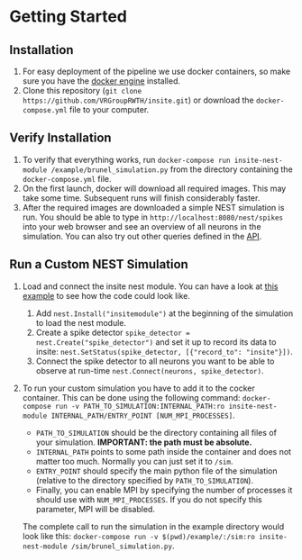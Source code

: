 # Getting Started

## Installation
1. For easy deployment of the pipeline we use docker containers, so make sure you have the [docker engine](https://www.docker.com) installed.
2. Clone this repository (`git clone https://github.com/VRGroupRWTH/insite.git`) or download the `docker-compose.yml` file to your computer.

## Verify Installation
1. To verify that everything works, run `docker-compose run insite-nest-module /example/brunel_simulation.py` from the directory containing the `docker-compose.yml` file.
2. On the first launch, docker will download all required images. This may take some time. Subsequent runs will finish considerably faster.
3. After the required images are downloaded a simple NEST simulation is run. You should be able to type in `http://localhost:8080/nest/spikes` into your web browser and see an overview of all neurons in the simulation. You can also try out other queries defined in the [API](https://devhub.vr.rwth-aachen.de/VR-Group/in-situ-pipeline/access-node/-/blob/master/access_node/swagger/swagger.yaml).

## Run a Custom NEST Simulation
1. Load and connect the insite nest module. You can have a look at [this example](https://github.com/VRGroupRWTH/insite-nest-module/blob/master/example/brunel_simulation.py) to see how the code could look like.
    1. Add `nest.Install("insitemodule")` at the beginning of the simulation to load the nest module.
    2. Create a spike detector `spike_detector = nest.Create("spike_detector")` and set it up to record its data to insite: `nest.SetStatus(spike_detector, [{"record_to": "insite"}])`.
    3. Connect the spike detector to all neurons you want to be able to observe at run-time `nest.Connect(neurons, spike_detector)`.
2. To run your custom simulation you have to add it to the cocker container. This can be done using the following command: `docker-compose run -v PATH_TO_SIMULATION:INTERNAL_PATH:ro insite-nest-module INTERNAL_PATH/ENTRY_POINT [NUM_MPI_PROCESSES]`.
   * `PATH_TO_SIMULATION` should be the directory containing all files of your simulation. **IMPORTANT: the path must be absolute.**
   * `INTERNAL_PATH` points to some path inside the container and does not matter too much. Normally you can just set it to `/sim`.
   * `ENTRY_POINT` should specify the main python file of the simulation (relative to the directory specified by `PATH_TO_SIMULATION`).
   * Finally, you can enable MPI by specifying the number of processes it should use with `NUM_MPI_PROCESSES`. If you do not specify this parameter, MPI will be disabled.

    The complete call to run the simulation in the example directory would look like this: `docker-compose run -v $(pwd)/example/:/sim:ro insite-nest-module /sim/brunel_simulation.py`.
